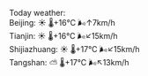 Today weather:  
Beijing: ☀️   🌡️+16°C 🌬️↑7km/h  
Tianjin: ☀️   🌡️+16°C 🌬️↙15km/h  
Shijiazhuang: ☀️   🌡️+17°C 🌬️↙15km/h  
Tangshan: ⛅️  🌡️+17°C 🌬️↖13km/h  
